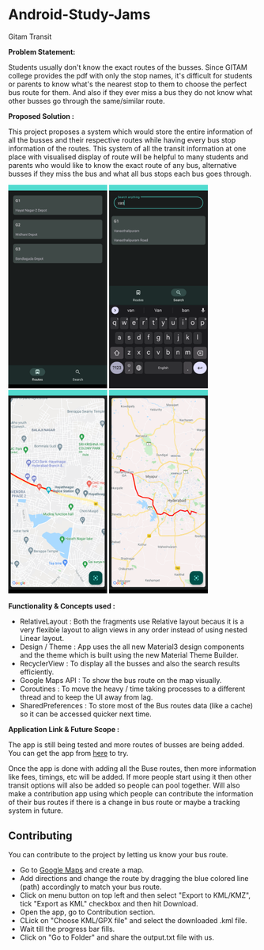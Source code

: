 # Android-Study-Jams

Gitam Transit

<b> Problem Statement: </b>

Students usually don't know the exact routes of the busses. Since GITAM college provides the pdf with only the stop names, it's difficult for students or parents to know what's the nearest stop to them to choose the perfect bus route for them. And also if they ever miss a bus they do not know what other busses go through the same/similar route.

<b> Proposed Solution : </b>

This project proposes a system which would store the entire information of all the busses and their respective routes while having every bus stop information of the routes. This system of all the transit information at one place with visualised display of route will be helpful to many students and parents who would like to know the exact route of any bus, alternative busses if they miss the bus and what all bus stops each bus goes through. 

<p>
 <img src="githubdocs/screenshot1.png" width="200" />
 <img src="githubdocs/screenshot2.png" width="200" /> 
 <img src="githubdocs/screenshot3.png" width="200" />
 <img src="githubdocs/screenshot4.png" width="200" />
</p>

<b> Functionality & Concepts used : </b>

- RelativeLayout : Both the fragments use Relative layout becaus it is a very flexible layout to align views in any order instead of using nested Linear layout.
- Design / Theme : App uses the all new Material3 design components and the theme which is built using the new Material Theme Builder.
- RecyclerView : To display all the busses and also the search results efficiently.
- Google Maps API : To show the bus route on the map visually. 
- Coroutines : To move the heavy / time taking processes to a different thread and to keep the UI away from lag.
- SharedPreferences : To store most of the Bus routes data (like a cache) so it can be accessed quicker next time. 

<b> Application Link & Future Scope : </b>

The app is still being tested and more routes of busses are being added. You can get the app from [here](https://github.com/supersu-man/GitamTransit/releases/tag/Pre-alpha6) to try.

Once the app is done with adding all the Buse routes, then more information like fees, timings, etc will be added. If more people start using it then other transit options will also be added so people can pool together. Will also make a contribution app using which people can contribute the information of their bus routes if there is a change in bus route or maybe a tracking system in future. 

## Contributing
You can contribute to the project by letting us know your bus route.
- Go to [Google Maps](https://www.google.com/mymaps) and create a map.
- Add directions and change the route by dragging the blue colored line (path) accordingly to match your bus route.
- Click on menu button on top left and then select "Export to KML/KMZ", tick "Export as KML" checkbox and then hit Download.
- Open the app, go to Contribution section.
- CLick on "Choose KML/GPX file" and select the downloaded .kml file.
- Wait till the progress bar fills.
- Click on "Go to Folder" and share the output.txt file with us. 
